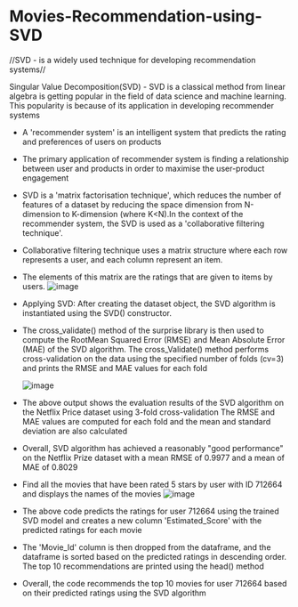 # Movies-Recommendation-using-SVD
//SVD - is a widely used technique for developing recommendation systems//

Singular Value Decomposition(SVD) - SVD is a classical method from linear algebra is getting popular in the field 
of data science and machine learning. This popularity is because of its application in developing recommender systems

   - A 'recommender system' is an intelligent system that predicts the rating and preferences of users on products
   
   - The primary application of recommender system is finding  a relationship between user and products in 
     order to maximise the user-product engagement
     
   - SVD is a 'matrix factorisation technique', which reduces the number of features of a dataset by reducing the space
     dimension from N-dimension to K-dimension (where K<N).In the context of the recommender system, the SVD is used as
     a 'collaborative filtering technique'.
     
   - Collaborative filtering technique uses a matrix structure where each row represents a user, and each column represent
     an item.
     
   - The elements of this matrix are the ratings that are given to items by users.
         ![image](https://user-images.githubusercontent.com/130119515/231925539-f2f1c7b5-25ea-4f79-8967-da259b2a1484.png)
         
   - Applying SVD: After creating the dataset object, the SVD algorithm is instantiated using the SVD() constructor.
   
   - The cross_validate() method of the surprise library is then used to compute the RootMean Squared Error (RMSE) and
     Mean Absolute Error (MAE) of the SVD algorithm. The cross_Validate() method performs cross-validation on the data using
     the specified number of folds (cv=3) and prints the RMSE and MAE values for each fold
     
     ![image](https://user-images.githubusercontent.com/130119515/231927279-57cbf004-a953-4bbb-af12-a37f3abf5965.png)
     
   - The above output shows the evaluation results of the SVD algorithm on the Netflix Price dataset using 3-fold cross-validation
     The RMSE and MAE values are computed for each fold and the mean and standard deviation are also calculated
     
   - Overall, SVD algorithm has achieved a reasonably "good performance" on the Netflix Prize dataset with a 
     mean RMSE of 0.9977 and a mean of MAE of 0.8029
     
   - Find all the movies that have been rated 5 stars by user with ID 712664 and displays the names of the movies
   ![image](https://user-images.githubusercontent.com/130119515/231929705-03727e7d-6b11-43f4-80ca-b29ee9f06985.png)

   
   - The above code predicts the ratings for user 712664 using the trained SVD model and creates a new column 
     'Estimated_Score' with the predicted ratings for each movie
     
   - The 'Movie_Id' column is then dropped from the dataframe, and the dataframe is sorted based on the predicted ratings in descending order. 
     The top 10 recommendations are printed using the head() method
   
   - Overall, the code recommends the top 10 movies for user 712664 based on their predicted ratings using the SVD algorithm



